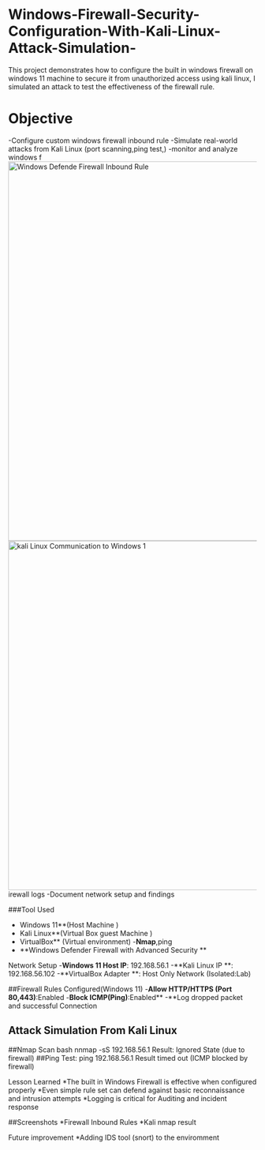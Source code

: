 # Windows-Firewall-Security-Configuration-With-Kali-Linux-Attack-Simulation-
This project demonstrates how to configure the built in windows firewall on windows 11 machine to secure it from unauthorized access using kali linux, I simulated an attack to test the effectiveness of the firewall rule.
# Objective
-Configure custom windows firewall inbound rule 
-Simulate real-world attacks from Kali Linux (port scanning,ping test,) 
-monitor and analyze windows f<img width="769" alt="Windows Defende Firewall Inbound Rule" src="https://github.com/user-attachments/assets/1fc21bec-399a-4f5a-bc05-6d98571dd71a" />
<img width="708" alt="kali Linux Communication to Windows 1" src="https://github.com/user-attachments/assets/6c576217-7cdf-4779-852e-f32da02017e7" />
irewall logs 
-Document network setup and findings

###Tool Used 
- Windows 11**(Host Machine )
- Kali Linux**(Virtual Box guest Machine )
- VirtualBox** (Virtual environment)
-**Nmap**,ping
- **Windows Defender Firewall with Advanced Security **


Network Setup 
-**Windows 11 Host IP**: 192.168.56.1
-**Kali Linux IP **: 192.168.56.102
-**VirtualBox Adapter **: Host Only Network (Isolated:Lab)

##Firewall Rules Configured(Windows 11)
-**Allow HTTP/HTTPS (Port 80,443)**:Enabled
-**Block ICMP(Ping)**:Enabled**
-**Log dropped packet and successful Connection

## Attack Simulation From Kali Linux
##Nmap Scan bash nnmap -sS 192.168.56.1 Result: Ignored State (due to firewall)
##Ping Test: ping 192.168.56.1 Result timed out (ICMP blocked by firewall)

Lesson Learned
*The built in Windows Firewall is effective when configured properly 
*Even simple rule set can defend against basic reconnaissance and intrusion attempts
*Logging is critical for Auditing and incident response

##Screenshots
*Firewall Inbound Rules
*Kali nmap result
 
Future improvement
*Adding IDS tool (snort) to the enviromment 
